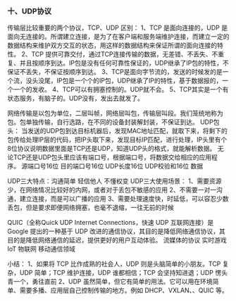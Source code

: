 

### 十、UDP协议

传输层比较重要的两个协议，TCP、UDP
区别：
1、TCP 是面向连接的，UDP 是面向无连接的。所谓建立连接，是为了在客户端和服务端维护连接，而建立一定的数据结构来维护双方交互的状态，用这样的数据结构来保证所谓的面向连接的特性。
2、TCP 提供可靠交付，通过TCP连接传输的数据，无差错、不丢失、不重复、并且按顺序到达。IP包是没有任何可靠性保证的，UDP继承了IP包的特性，不保证不丢失，不保证按顺序到达。
3、TCP是面向字节流的，发送的时候发的是一个流，没头没尾，IP包是一个个的IP包，UDP继承了IP的特性，基于数据报的，一个一个的发收。
4、TCP可以有拥塞控制的。UDP就不会。
5、TCP其实是一个有状态服务，有脑子的。UDP没有，发出去就发了。

网络传输是以包为单位，二层叫帧，网络层叫包，传输层叫段。我们笼统地称为包。包单独传输，自行选路，在不同的设备封装解封装，不保证到达。
UDP包头：
当发送的UDP包到达目标机器后，发现MAC地址匹配，就取下来，将剩下的包传给处理IP层的代码，把IP头取下来，发现目标IP匹配，进行处理，IP头里有个8位协议说明数据里面是TCP还是UDP，知道UDP头的格式，就能解析数据。
无论TCP还是UDP包头里应该有端口号，根据端口号，将数据交给相应的应用程序。
源端口号16位  目的端口号16位  UDP长度16位  UDP校验和16位  数据

UDP三大特点：沟通简单 轻信他人 不懂权变
UDP三大使用场景：
1、需要资源少，在网络情况比较好的内网，或者对于丢包不敏感的应用
2、不需要一对一沟通，建立连接，而是可以广播的应用
3、需要处理速度快，时延低，可以容忍少数丢包，但是要求即便网络拥塞，也毫不退缩，一往无前的时候

QUIC（全称Quick UDP Internet Connections，快速 UDP 互联网连接）是 Google 提出的一种基于 UDP 改进的通信协议，其目的是降低网络通信协议，其目的是降低网络通信的延迟，提供更好的用户互动体验。
流媒体的协议
实时游戏
IoT 物联网
移动通信领域

小结：
1、如果将 TCP 比作成熟的社会人，UDP 则是头脑简单的小朋友。TCP 复杂，UDP 简单；TCP 维护连接，UDP 谁都相信；TCP 会坚持知进退；UDP 愣头青一个，勇往直前
2、UDP 虽然简单，但它有简单的用法。它可以用在环境简单、需要多播、应用层自己控制传输的地方。例如 DHCP、VXLAN、、QUIC 等。























